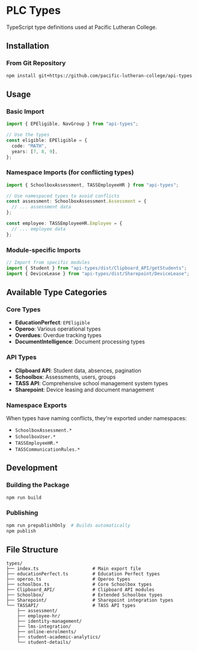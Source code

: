 # PLC Types

TypeScript type definitions used at Pacific Lutheran College.

## Installation

### From Git Repository

```bash
npm install git+https://github.com/pacific-lutheran-college/api-types
```

## Usage

### Basic Import

```typescript
import { EPEligible, NavGroup } from "api-types";

// Use the types
const eligible: EPEligible = {
  code: "MATH",
  years: [7, 8, 9],
};
```

### Namespace Imports (for conflicting types)

```typescript
import { SchoolboxAssessment, TASSEmployeeHR } from "api-types";

// Use namespaced types to avoid conflicts
const assessment: SchoolboxAssessment.Assessment = {
  // ... assessment data
};

const employee: TASSEmployeeHR.Employee = {
  // ... employee data
};
```

### Module-specific Imports

```typescript
// Import from specific modules
import { Student } from "api-types/dist/Clipboard_API/getStudents";
import { DeviceLease } from "api-types/dist/Sharepoint/DeviceLease";
```

## Available Type Categories

### Core Types

- **EducationPerfect**: `EPEligible`
- **Operoo**: Various operational types
- **Overdues**: Overdue tracking types
- **DocumentIntelligence**: Document processing types

### API Types

- **Clipboard API**: Student data, absences, pagination
- **Schoolbox**: Assessments, users, groups
- **TASS API**: Comprehensive school management system types
- **Sharepoint**: Device leasing and document management

### Namespace Exports

When types have naming conflicts, they're exported under namespaces:

- `SchoolboxAssessment.*`
- `SchoolboxUser.*`
- `TASSEmployeeHR.*`
- `TASSCommunicationRules.*`

## Development

### Building the Package

```bash
npm run build
```

### Publishing

```bash
npm run prepublishOnly  # Builds automatically
npm publish
```

## File Structure

```
types/
├── index.ts                    # Main export file
├── educationPerfect.ts         # Education Perfect types
├── operoo.ts                   # Operoo types
├── schoolbox.ts                # Core Schoolbox types
├── Clipboard_API/              # Clipboard API modules
├── Schoolbox/                  # Extended Schoolbox types
├── Sharepoint/                 # Sharepoint integration types
└── TASSAPI/                    # TASS API types
    ├── assessment/
    ├── employee-hr/
    ├── identity-management/
    ├── lms-integration/
    ├── online-enrolments/
    ├── student-academic-analytics/
    └── student-details/
```
